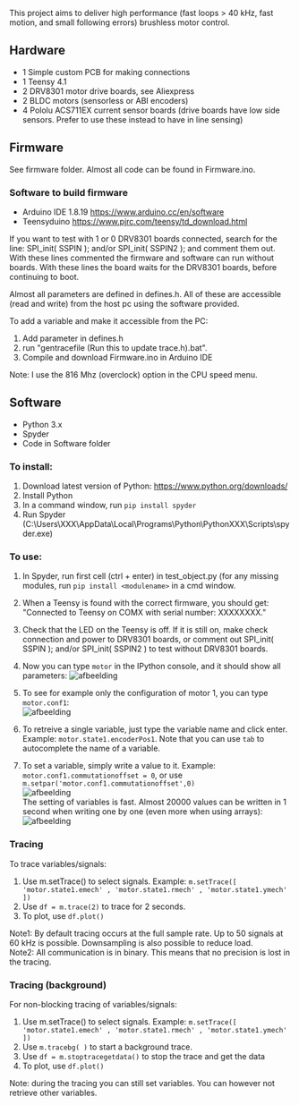 This project aims to deliver high performance (fast loops > 40 kHz, fast motion, and small following errors) brushless motor control.

## Hardware 
- 1 Simple custom PCB for making connections
- 1 Teensy 4.1
- 2 DRV8301 motor drive boards, see Aliexpress
- 2 BLDC motors (sensorless or ABI encoders)
- 4 Pololu ACS711EX current sensor boards (drive boards have low side sensors. Prefer to use these instead to have in line sensing)

## Firmware
See firmware folder. Almost all code can be found in Firmware.ino. 

### Software to build firmware
- Arduino IDE 1.8.19 https://www.arduino.cc/en/software
- Teensyduino https://www.pjrc.com/teensy/td_download.html

If you want to test with 1 or 0 DRV8301 boards connected, search for the line: SPI_init( SSPIN ); and/or SPI_init( SSPIN2 ); and comment them out. With these lines commented the firmware and software can run without boards. With these lines the board waits for the DRV8301 boards, before continuing to boot.

Almost all parameters are defined in defines.h. All of these are accessible (read and write) from the host pc using the software provided. 

To add a variable and make it accessible from the PC:
1. Add parameter in defines.h 
2. run "gentracefile (Run this to update trace.h).bat". 
3. Compile and download Firmware.ino in Arduino IDE

Note: I use the 816 Mhz (overclock) option in the CPU speed menu.

## Software
- Python 3.x
- Spyder
- Code in Software folder

### To install: 
1. Download latest version of Python: https://www.python.org/downloads/
2. Install Python
3. In a command window, run `pip install spyder`
4. Run Spyder (C:\Users\XXX\AppData\Local\Programs\Python\PythonXXX\Scripts\spyder.exe)

### To use: 
1. In Spyder, run first cell (ctrl + enter) in test_object.py (for any missing modules, run `pip install <modulename>` in a cmd window.
2. When a Teensy is found with the correct firmware, you should get: "Connected to Teensy on COMX with serial number: XXXXXXXX."
3. Check that the LED on the Teensy is off. If it is still on, make check connection and power to DRV8301 boards, or comment out SPI_init( SSPIN ); and/or SPI_init( SSPIN2 ) to test without DRV8301 boards.
4. Now you can type `motor` in the IPython console, and it should show all parameters: 
![afbeelding](https://github.com/ElwinBoots/Teensy_DualMotorBoard_V1/assets/79989749/8c7ca115-ee76-41d0-a0b3-b3fa819649d2)


5. To see for example only the configuration of motor 1, you can type `motor.conf1`:\
![afbeelding](https://github.com/ElwinBoots/Teensy_DualMotorBoard_V1/assets/79989749/6f874f37-aab8-481b-9e51-7816cb238084)

6. To retreive a single variable, just type the variable name and click enter. Example: `motor.state1.encoderPos1`. Note that you can use `tab` to autocomplete the name of a variable.
7. To set a variable, simply write a value to it. Example: `motor.conf1.commutationoffset = 0`, or use `m.setpar('motor.conf1.commutationoffset',0)`\
![afbeelding](https://github.com/ElwinBoots/Teensy_DualMotorBoard_V1/assets/79989749/20b2c352-d93a-4b81-975d-39fbd66a95b2)\
The setting of variables is fast. Almost 20000 values can be written in 1 second when writing one by one (even more when using arrays):\
![afbeelding](https://github.com/ElwinBoots/Teensy_DualMotorBoard_V1/assets/79989749/df5f36a1-0cf0-4db3-b5f5-8d81579bf42e)

### Tracing
To trace variables/signals: 
1. Use m.setTrace() to select signals. Example: `m.setTrace([ 'motor.state1.emech' , 'motor.state1.rmech' , 'motor.state1.ymech' ])`
2. Use `df = m.trace(2)` to trace for 2 seconds.
3. To plot, use `df.plot()`

Note1: By default tracing occurs at the full sample rate. Up to 50 signals at 60 kHz is possible. Downsampling is also possible to reduce load.\
Note2: All communication is in binary. This means that no precision is lost in the tracing.

### Tracing (background)
For non-blocking tracing of variables/signals:
1. Use m.setTrace() to select signals. Example: `m.setTrace([ 'motor.state1.emech' , 'motor.state1.rmech' , 'motor.state1.ymech' ])`
2. Use `m.tracebg( )` to start a background trace.
3. Use `df = m.stoptracegetdata()` to stop the trace and get the data
4. To plot, use `df.plot()`

Note: during the tracing you can still set variables. You can however not retrieve other variables.
